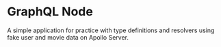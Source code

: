 # GraphQL Node

A simple application for practice with type definitions and resolvers using fake user and movie data on Apollo Server.

